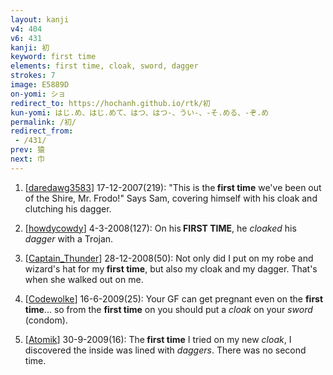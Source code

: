 ```yaml
---
layout: kanji
v4: 404
v6: 431
kanji: 初
keyword: first time
elements: first time, cloak, sword, dagger
strokes: 7
image: E5889D
on-yomi: ショ
redirect_to: https://hochanh.github.io/rtk/初
kun-yomi: はじ.め、はじ.めて、はつ、はつ-、うい-、-そ.める、-ぞ.め
permalink: /初/
redirect_from:
 - /431/
prev: 猿
next: 巾
---
```


1) [<a href="http://kanji.koohii.com/profile/daredawg3583">daredawg3583</a>] 17-12-2007(219): &quot;This is the<strong> first time</strong> we&#039;ve been out of the Shire, Mr. Frodo!&quot; Says Sam, covering himself with his cloak and clutching his dagger.

2) [<a href="http://kanji.koohii.com/profile/howdycowdy">howdycowdy</a>] 4-3-2008(127): On his<strong> FIRST TIME</strong>, he <em>cloaked</em> his <em>dagger</em> with a Trojan.

3) [<a href="http://kanji.koohii.com/profile/Captain_Thunder">Captain_Thunder</a>] 28-12-2008(50): Not only did I put on my robe and wizard&#039;s hat for my<strong> first time</strong>, but also my cloak and my dagger. That&#039;s when she walked out on me.

4) [<a href="http://kanji.koohii.com/profile/Codewolke">Codewolke</a>] 16-6-2009(25): Your GF can get pregnant even on the <strong>first time</strong>... so from the <strong>first time</strong> on you should put a <em>cloak</em> on your <em>sword</em> (condom).

5) [<a href="http://kanji.koohii.com/profile/Atomik">Atomik</a>] 30-9-2009(16): The<strong> first time</strong> I tried on my new <em>cloak</em>, I discovered the inside was lined with <em>daggers</em>. There was no second time.


